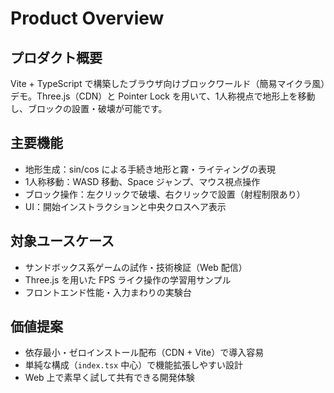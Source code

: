 # Product Overview

## プロダクト概要
Vite + TypeScript で構築したブラウザ向けブロックワールド（簡易マイクラ風）デモ。Three.js（CDN）と Pointer Lock を用いて、1人称視点で地形上を移動し、ブロックの設置・破壊が可能です。

## 主要機能
- 地形生成：sin/cos による手続き地形と霧・ライティングの表現
- 1人称移動：WASD 移動、Space ジャンプ、マウス視点操作
- ブロック操作：左クリックで破壊、右クリックで設置（射程制限あり）
- UI：開始インストラクションと中央クロスヘア表示

## 対象ユースケース
- サンドボックス系ゲームの試作・技術検証（Web 配信）
- Three.js を用いた FPS ライク操作の学習用サンプル
- フロントエンド性能・入力まわりの実験台

## 価値提案
- 依存最小・ゼロインストール配布（CDN + Vite）で導入容易
- 単純な構成（`index.tsx` 中心）で機能拡張しやすい設計
- Web 上で素早く試して共有できる開発体験

